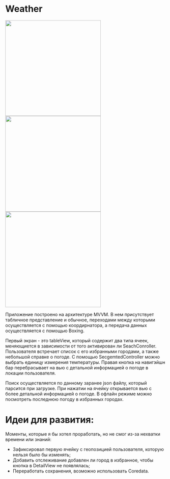 # Weather

<img src="https://user-images.githubusercontent.com/99677952/158836180-7b30d886-8192-473a-857f-acf2f1ff7c88.png" width="300" /> <img src="https://user-images.githubusercontent.com/99677952/158836224-cfa66da4-8018-4ef5-a48e-c70caeb7ff42.png" width="300" /> <img src="https://user-images.githubusercontent.com/99677952/158836206-d0a74937-e132-414a-a1a3-547c3033f7dc.png" width="300" />

Приложение построено на архитектуре MVVM. В нем присутствует табличное представление и обычное, переходами между которыми осуществляется с помощью коордирнатора, а передача данных осуществляется с помощью Boxing. 

Первый экран - это tableView, который содержит два типа ячеек, меняющиется в зависимости от того активирован ли SeachConroller. Пользователя встречает список с его избранными городами, а также небольшой справке о погоде. C помощью SecgemtedController можно выбрать единицу измерения температуры. Правая кнопка на навигэйшн бар перебрасывает на вью с детальной информацией о погоде в локации пользователя.

Поиск осуществляется по данному заранее json файлу, который парсится при загрузке. При нажатии на ячейку открывается вью с более детальной информацией о погоде. В офлайн режиме можно посмотреть последнюю погоду в избранных городах.

# Идеи для развития:
Моменты, которые я бы хотел проработать, но не смог из-за нехватки времени или знаний:
* Зафиксировал первую ячейку с геопозицией пользователя, которую нельзя было бы изменять;
* Добавить отслеживание добавлен ли город в избранное, чтобы кнопка в DetailView не появлялась;
* Переработать сохранения, возможно использовать Coredata.
